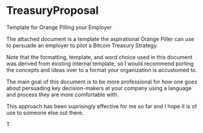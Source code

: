 # TreasuryProposal

Template for Orange Pilling your Employer

The attached document is a template the aspirational Orange Piller can use to persuade an employer to pilot a Bitcoin Treasury Strategy.

Note that the formatting, template, and word choice used in this document was derived from existing internal template, so I would recommend porting the concepts and ideas over to a format your organization is accustomed to.

The main goal of this document is to be more professional for how one goes about persuading key decision-makers at your company using a language and process they are more comfortable with.

This approach has been suprisingly effective for me so far and I hope it is of use to someone else out there.

T
